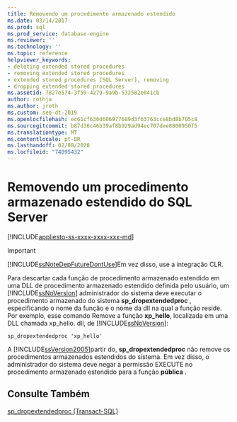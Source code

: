 ```yaml
---
title: Removendo um procedimento armazenado estendido
ms.date: 03/14/2017
ms.prod: sql
ms.prod_service: database-engine
ms.reviewer: ''
ms.technology: ''
ms.topic: reference
helpviewer_keywords:
- deleting extended stored procedures
- removing extended stored procedures
- extended stored procedures [SQL Server], removing
- dropping extended stored procedures
ms.assetid: 7827e574-3f59-4279-9a9b-532582e041cb
author: rothja
ms.author: jroth
ms.custom: seo-dt-2019
ms.openlocfilehash: ec61cf630d606977689d3fb3763cce8bd8b705c8
ms.sourcegitcommit: b87d36c46b39af8b929ad94ec707dee8800950f5
ms.translationtype: MT
ms.contentlocale: pt-BR
ms.lasthandoff: 02/08/2020
ms.locfileid: "74095432"
---
```

# <a name="removing-an-extended-stored-procedure-from-sql-server"></a>Removendo um procedimento armazenado estendido do SQL Server
[!INCLUDE[appliesto-ss-xxxx-xxxx-xxx-md](../../includes/appliesto-ss-xxxx-xxxx-xxx-md.md)]
    
> [!IMPORTANT]  
>  [!INCLUDE[ssNoteDepFutureDontUse](../../includes/ssnotedepfuturedontuse-md.md)]Em vez disso, use a integração CLR.  
  
 Para descartar cada função de procedimento armazenado estendido em uma DLL de procedimento armazenado estendido definida pelo usuário, um [!INCLUDE[ssNoVersion](../../includes/ssnoversion-md.md)] administrador do sistema deve executar o procedimento armazenado do sistema **sp_dropextendedproc** , especificando o nome da função e o nome da dll na qual a função reside. Por exemplo, esse comando Remove a função **xp_hello**, localizada em uma DLL chamada xp_hello. dll, de [!INCLUDE[ssNoVersion](../../includes/ssnoversion-md.md)]:  
  
```  
sp_dropextendedproc 'xp_hello'  
```  
  
 A [!INCLUDE[ssVersion2005](../../includes/ssversion2005-md.md)]partir do, **sp_dropextendedproc** não remove os procedimentos armazenados estendidos do sistema. Em vez disso, o administrador do sistema deve negar a permissão EXECUTE no procedimento armazenado estendido para a função **pública** .  
  
## <a name="see-also"></a>Consulte Também  
 [sp_dropextendedproc &#40;Transact-SQL&#41;](../../relational-databases/system-stored-procedures/sp-dropextendedproc-transact-sql.md)  
  
  
